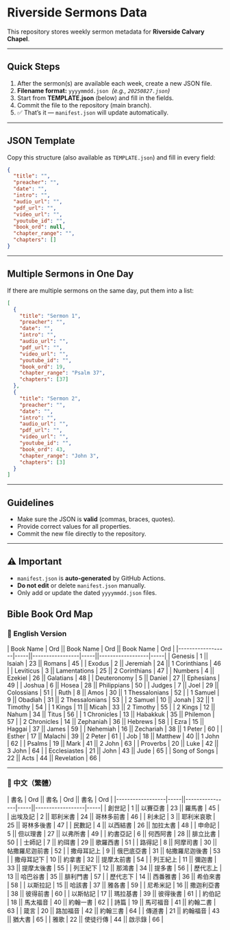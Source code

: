 # Riverside Sermons Data

This repository stores weekly sermon metadata for **Riverside Calvary Chapel**.

---

## Quick Steps

1. After the sermon(s) are available each week, create a new JSON file.
2. **Filename format:** `yyyymmdd.json` &nbsp;*(e.g., `20250827.json`)*
3. Start from **TEMPLATE.json** (below) and fill in the fields.
4. Commit the file to the repository (main branch).
5. ✅ That’s it — `manifest.json` will update automatically.

---

## JSON Template

Copy this structure (also available as `TEMPLATE.json`) and fill in every field:

```json
{
  "title": "",
  "preacher": "",
  "date": "",
  "intro": "",
  "audio_url": "",
  "pdf_url": "",
  "video_url": "",
  "youtube_id": "",
  "book_ord": null,
  "chapter_range": "",
  "chapters": []
}
```

---

## Multiple Sermons in One Day

If there are multiple sermons on the same day, put them into a list:

```json
[
  {
    "title": "Sermon 1",
    "preacher": "",
    "date": "",
    "intro": "",
    "audio_url": "",
    "pdf_url": "",
    "video_url": "",
    "youtube_id": "",
    "book_ord": 19,
    "chapter_range": "Psalm 37",
    "chapters": [37]
  },
  {
    "title": "Sermon 2",
    "preacher": "",
    "date": "",
    "intro": "",
    "audio_url": "",
    "pdf_url": "",
    "video_url": "",
    "youtube_id": "",
    "book_ord": 43,
    "chapter_range": "John 3",
    "chapters": [3]
  }
]
```

---

## Guidelines

- Make sure the JSON is **valid** (commas, braces, quotes).
- Provide correct values for all properties.
- Commit the new file directly to the repository.

---

## ⚠️ Important

- `manifest.json` is **auto-generated** by GitHub Actions.
- **Do not edit** or delete `manifest.json` manually.
- Only add or update the dated `yyyymmdd.json` files.


## Bible Book Ord Map

### 📖 English Version

| Book Name        | Ord || Book Name       | Ord || Book Name        | Ord |
|------------------|-----||-----------------|-----||------------------|-----|
| Genesis          | 1   || Isaiah          | 23  || Romans           | 45  |
| Exodus           | 2   || Jeremiah        | 24  || 1 Corinthians    | 46  |
| Leviticus        | 3   || Lamentations    | 25  || 2 Corinthians    | 47  |
| Numbers          | 4   || Ezekiel         | 26  || Galatians        | 48  |
| Deuteronomy      | 5   || Daniel          | 27  || Ephesians        | 49  |
| Joshua           | 6   || Hosea           | 28  || Philippians      | 50  |
| Judges           | 7   || Joel            | 29  || Colossians       | 51  |
| Ruth             | 8   || Amos            | 30  || 1 Thessalonians  | 52  |
| 1 Samuel         | 9   || Obadiah         | 31  || 2 Thessalonians  | 53  |
| 2 Samuel         | 10  || Jonah           | 32  || 1 Timothy        | 54  |
| 1 Kings          | 11  || Micah           | 33  || 2 Timothy        | 55  |
| 2 Kings          | 12  || Nahum           | 34  || Titus            | 56  |
| 1 Chronicles     | 13  || Habakkuk        | 35  || Philemon         | 57  |
| 2 Chronicles     | 14  || Zephaniah       | 36  || Hebrews          | 58  |
| Ezra             | 15  || Haggai          | 37  || James            | 59  |
| Nehemiah         | 16  || Zechariah       | 38  || 1 Peter          | 60  |
| Esther           | 17  || Malachi         | 39  || 2 Peter          | 61  |
| Job              | 18  || Matthew         | 40  || 1 John           | 62  |
| Psalms           | 19  || Mark            | 41  || 2 John           | 63  |
| Proverbs         | 20  || Luke            | 42  || 3 John           | 64  |
| Ecclesiastes     | 21  || John            | 43  || Jude             | 65  |
| Song of Songs    | 22  || Acts            | 44  || Revelation       | 66  |

---

### 📖 中文（繁體）

| 書名             | Ord || 書名           | Ord || 書名             | Ord |
|------------------|-----||----------------|-----||------------------|-----|
| 創世記            | 1   || 以賽亞書       | 23  || 羅馬書           | 45  |
| 出埃及記          | 2   || 耶利米書       | 24  || 哥林多前書       | 46  |
| 利未記           | 3   || 耶利米哀歌     | 25  || 哥林多後書       | 47  |
| 民數記           | 4   || 以西結書       | 26  || 加拉太書         | 48  |
| 申命記           | 5   || 但以理書       | 27  || 以弗所書         | 49  |
| 約書亞記         | 6   || 何西阿書       | 28  || 腓立比書         | 50  |
| 士師記           | 7   || 約珥書         | 29  || 歌羅西書         | 51  |
| 路得記           | 8   || 阿摩司書       | 30  || 帖撒羅尼迦前書   | 52  |
| 撒母耳記上       | 9   || 俄巴底亞書     | 31  || 帖撒羅尼迦後書   | 53  |
| 撒母耳記下       | 10  || 約拿書         | 32  || 提摩太前書       | 54  |
| 列王紀上         | 11  || 彌迦書         | 33  || 提摩太後書       | 55  |
| 列王紀下         | 12  || 那鴻書         | 34  || 提多書           | 56  |
| 歷代志上         | 13  || 哈巴谷書       | 35  || 腓利門書         | 57  |
| 歷代志下         | 14  || 西番雅書       | 36  || 希伯來書         | 58  |
| 以斯拉記         | 15  || 哈該書         | 37  || 雅各書           | 59  |
| 尼希米記         | 16  || 撒迦利亞書     | 38  || 彼得前書         | 60  |
| 以斯帖記         | 17  || 瑪拉基書       | 39  || 彼得後書         | 61  |
| 約伯記           | 18  || 馬太福音       | 40  || 約翰一書         | 62  |
| 詩篇             | 19  || 馬可福音       | 41  || 約翰二書         | 63  |
| 箴言             | 20  || 路加福音       | 42  || 約翰三書         | 64  |
| 傳道書           | 21  || 約翰福音       | 43  || 猶大書           | 65  |
| 雅歌             | 22  || 使徒行傳       | 44  || 啟示錄           | 66  |
